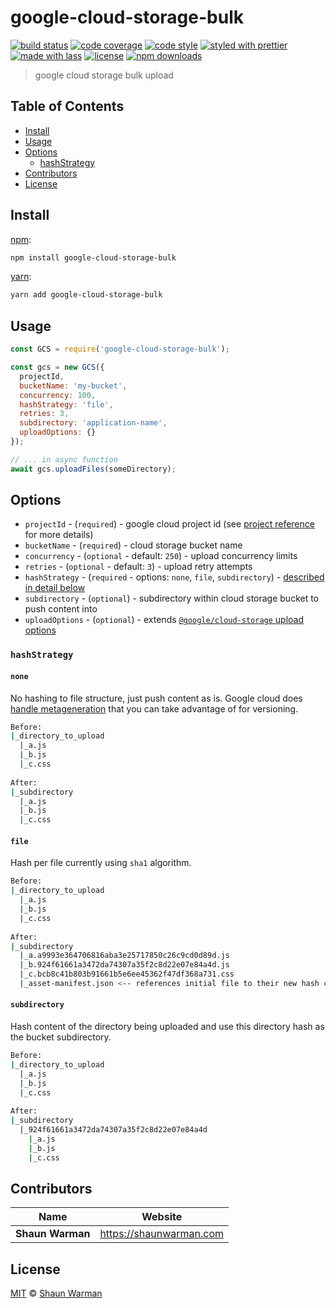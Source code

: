 # google-cloud-storage-bulk

[![build status](https://img.shields.io/travis/shaunwarman/google-cloud-storage-batch.svg)](https://travis-ci.com/shaunwarman/google-cloud-storage-batch)
[![code coverage](https://img.shields.io/codecov/c/github/shaunwarman/google-cloud-storage-batch.svg)](https://codecov.io/gh/shaunwarman/google-cloud-storage-batch)
[![code style](https://img.shields.io/badge/code_style-XO-5ed9c7.svg)](https://github.com/sindresorhus/xo)
[![styled with prettier](https://img.shields.io/badge/styled_with-prettier-ff69b4.svg)](https://github.com/prettier/prettier)
[![made with lass](https://img.shields.io/badge/made_with-lass-95CC28.svg)](https://lass.js.org)
[![license](https://img.shields.io/github/license/shaunwarman/google-cloud-storage-batch.svg)](LICENSE)
[![npm downloads](https://img.shields.io/npm/dt/google-cloud-storage-batch.svg)](https://npm.im/google-cloud-storage-batch)

> google cloud storage bulk upload


## Table of Contents

* [Install](#install)
* [Usage](#usage)
* [Options](#options)
  * [hashStrategy](#hashstrategy)
* [Contributors](#contributors)
* [License](#license)


## Install

[npm][]:

```sh
npm install google-cloud-storage-bulk
```

[yarn][]:

```sh
yarn add google-cloud-storage-bulk
```


## Usage

```js
const GCS = require('google-cloud-storage-bulk');

const gcs = new GCS({
  projectId,
  bucketName: 'my-bucket',
  concurrency: 100,
  hashStrategy: 'file',
  retries: 3,
  subdirectory: 'application-name',
  uploadOptions: {}
});

// ... in async function
await gcs.uploadFiles(someDirectory);
```


## Options

* `projectId` - (`required`) - google cloud project id (see [project reference](https://cloud.google.com/storage/docs/projects) for more details)
* `bucketName` - (`required`) - cloud storage bucket name
* `concurrency` - (`optional` - default: `250`) - upload concurrency limits
* `retries` - (`optional` - default: `3`) - upload retry attempts
* `hashStrategy` - (`required` - options: `none`, `file`, `subdirectory`) - [described in detail below](#hashstrategy)
* `subdirectory` - (`optional`) - subdirectory within cloud storage bucket to push content into
* `uploadOptions` - (`optional`) - extends [`@google/cloud-storage` upload options](https://cloud.google.com/nodejs/docs/reference/storage/2.0.x/Bucket#upload)

### `hashStrategy`

#### `none`

No hashing to file structure, just push content as is. Google cloud does [handle metageneration](https://cloud.google.com/storage/docs/object-versioning#details) that you can take advantage of for versioning.

```sh
Before:
|_directory_to_upload
  |_a.js
  |_b.js
  |_c.css
  
After:
|_subdirectory
  |_a.js
  |_b.js
  |_c.css
```

#### `file`

Hash per file currently using `sha1` algorithm.

```sh
Before:
|_directory_to_upload
  |_a.js
  |_b.js
  |_c.css
  
After:
|_subdirectory
  |_a.a9993e364706816aba3e25717850c26c9cd0d89d.js
  |_b.924f61661a3472da74307a35f2c8d22e07e84a4d.js
  |_c.bcb8c41b803b91661b5e6ee45362f47df368a731.css
  |_asset-manifest.json <-- references initial file to their new hash complement
```

#### `subdirectory`

Hash content of the directory being uploaded and use this directory hash as the bucket subdirectory.

```sh
Before:
|_directory_to_upload
  |_a.js
  |_b.js
  |_c.css
  
After:
|_subdirectory
  |_924f61661a3472da74307a35f2c8d22e07e84a4d
    |_a.js
    |_b.js
    |_c.css
```


## Contributors

| Name             | Website                   |
| ---------------- | ------------------------- |
| **Shaun Warman** | <https://shaunwarman.com> |


## License

[MIT](LICENSE) © [Shaun Warman](https://shaunwarman.com)


## 

[npm]: https://www.npmjs.com/

[yarn]: https://yarnpkg.com/
